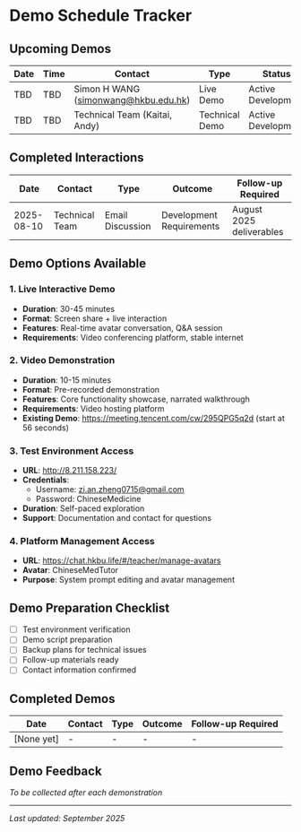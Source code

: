 # Demo Schedule Tracker

## Upcoming Demos
| Date | Time | Contact | Type | Status | Notes |
|------|------|---------|------|--------|-------|
| TBD | TBD | Simon H WANG (simonwang@hkbu.edu.hk) | Live Demo | Active Development | Project lead, HKBU |
| TBD | TBD | Technical Team (Kaitai, Andy) | Technical Demo | Active Development | Ongoing development |

## Completed Interactions
| Date | Contact | Type | Outcome | Follow-up Required |
|------|---------|------|---------|-------------------|
| 2025-08-10 | Technical Team | Email Discussion | Development Requirements | August 2025 deliverables |

## Demo Options Available

### 1. Live Interactive Demo
- **Duration**: 30-45 minutes
- **Format**: Screen share + live interaction
- **Features**: Real-time avatar conversation, Q&A session
- **Requirements**: Video conferencing platform, stable internet

### 2. Video Demonstration  
- **Duration**: 10-15 minutes
- **Format**: Pre-recorded demonstration
- **Features**: Core functionality showcase, narrated walkthrough
- **Requirements**: Video hosting platform
- **Existing Demo**: https://meeting.tencent.com/cw/295QPG5q2d (start at 56 seconds)

### 3. Test Environment Access
- **URL**: http://8.211.158.223/
- **Credentials**: 
  - Username: zi.an.zheng0715@gmail.com
  - Password: ChineseMedicine
- **Duration**: Self-paced exploration
- **Support**: Documentation and contact for questions

### 4. Platform Management Access
- **URL**: https://chat.hkbu.life/#/teacher/manage-avatars
- **Avatar**: ChineseMedTutor
- **Purpose**: System prompt editing and avatar management

## Demo Preparation Checklist
- [ ] Test environment verification
- [ ] Demo script preparation  
- [ ] Backup plans for technical issues
- [ ] Follow-up materials ready
- [ ] Contact information confirmed

## Completed Demos
| Date | Contact | Type | Outcome | Follow-up Required |
|------|---------|------|---------|-------------------|
| [None yet] | - | - | - | - |

## Demo Feedback
*To be collected after each demonstration*

---
*Last updated: September 2025*